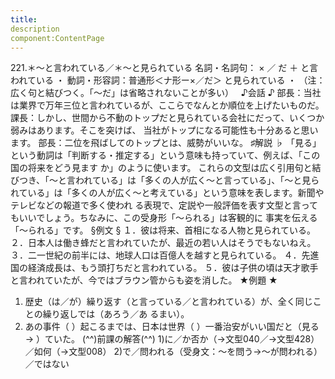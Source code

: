 ```yaml
---
title:
description
component:ContentPage
---
```



221.＊～と言われている／＊～と見られている
名詞・名詞句： × ／ だ ＋ と言われている ・
動詞・形容詞：普通形＜ナ形ー×／だ＞ と見られている ・
（注：広く句と結びつく。「～だ」は省略されないことが多い）  
♪会話 ♪
部長：当社は業界で万年三位と言われているが、ここらでなんとか順位を上げたいものだ。 課長：しかし、世間から不動のトップだと見られている会社にだって、いくつか弱みはあります。そこを突けば、 当社がトップになる可能性も十分あると思います。
部長：二位を飛ばしてのトップとは、威勢がいいな。
♯解説 ♭
「見る」という動詞は「判断する・推定する」という意味も持っていて、例えば、「この国の将来をどう見ます
か」のように使います。 これらの文型は広く引用句と結びつき、「～と言われている」は「多くの人が広く～と言っている」、「～と見ら
れている」は「多くの人が広く～と考えている」という意味を表します。新聞やテレビなどの報道で多く使われ る表現で、定説や一般評価を表す文型と言ってもいいでしょう。ちなみに、この受身形「～られる」は客観的に 事実を伝える「～られる」です。
§例文 §
１．彼は将来、首相になる人物と見られている。
２．日本人は働き蜂だと言われていたが、最近の若い人はそうでもないねえ。
３．二一世紀の前半には、地球人口は百億人を越すと見られている。
４．先進国の経済成長は、もう頭打ちだと言われている。
５．彼は子供の頃は天才歌手と言われていたが、今ではブラウン管からも姿を消した。
★例題 ★
1) 歴史（は／が）繰り返す（と言っている／と言われている）が、全く同じことの繰り返しでは（あろう／あ
るまい）。    
2) あの事件（ ）起こるまでは、日本は世界（ ）一番治安がいい国だと（見る→ ）ていた。
(^^)前課の解答(^^)
1)に／か否か（→文型040／→文型428）／如何（→文型008）
2)で／問われる（受身文：～を問う→～が問われる）／ではない
